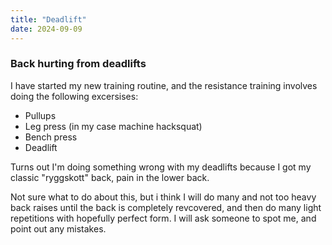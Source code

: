 ```yaml
---
title: "Deadlift"
date: 2024-09-09
---
```


### Back hurting from deadlifts

I have started my new training routine, and the resistance training involves doing the following excersises:
- Pullups
- Leg press (in my case machine hacksquat)
- Bench press
- Deadlift

Turns out I'm doing something wrong with my deadlifts because I got my classic "ryggskott" back, pain in the lower back.

Not sure what to do about this, but i think I will do many and not too heavy back raises until the back is completely revcovered, and 
then do many light repetitions with hopefully perfect form. I will ask someone to spot me, and point out any mistakes.
